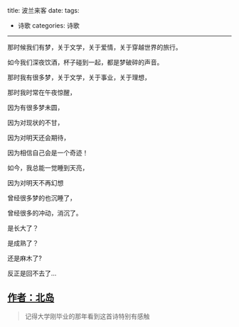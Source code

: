 title: 波兰来客
date: 
tags:
- 诗歌
categories: 诗歌
---

那时候我们有梦，关于文学，关于爱情，关于穿越世界的旅行。 

如今我们深夜饮酒，杯子碰到一起，都是梦破碎的声音。 

那时我有很多梦，关于文学，关于事业，关于理想， 

那时我时常在午夜惊醒， 

因为有很多梦未圆， 

因为对现状的不甘， 

因为对明天还会期待， 

因为相信自己会是一个奇迹！ 

如今，我总能一觉睡到天亮， 

因为对明天不再幻想 

曾经很多梦的也沉睡了， 

曾经很多的冲动，消沉了。 

是长大了？ 

是成熟了？ 

还是麻木了? 

反正是回不去了...

**[作者：北岛](http://baike.baidu.com/subview/891397/8664863.htm?fromtitle=%E5%8C%97%E5%B2%9B&fromid=372&type=syn)**
---
> 记得大学刚毕业的那年看到这首诗特别有感触